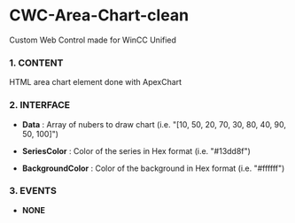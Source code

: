 # CWC-Area-Chart-clean

Custom Web Control made for WinCC Unified

### 1. CONTENT

HTML area chart element done with ApexChart

### 2. INTERFACE

  - **Data** : Array of nubers to draw chart (i.e. "[10, 50, 20, 70, 30, 80, 40, 90, 50, 100]")

  - **SeriesColor** : Color of the series in Hex format (i.e. "#13dd8f")

  - **BackgroundColor** : Color of the background in Hex format (i.e. "#ffffff")
### 3. EVENTS

  - **NONE**
